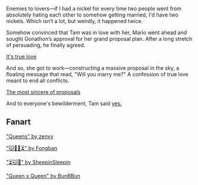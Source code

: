 <!-- title: Enemies to Lovers -->
<!-- relationship: Marriage -->

Enemies to lovers—if I had a nickel for every time two people went from absolutely hating each other to somehow getting married, I'd have two nickels. Which isn’t a lot, but weirdly, it happened twice.

Somehow convinced that Tam was in love with her, Mario went ahead and sought Gonathon’s approval for her grand proposal plan. After a long stretch of persuading, he finally agreed.

[It's true love](#embed:https://www.youtube.com/live/Rd0awHHBTiA?feature=shared&t=2860)

And so, she got to work—constructing a massive proposal in the sky, a floating message that read, "Will you marry me?" A confession of true love meant to end all conflicts.

[The most sincere of proposals](#embed:https://www.youtube.com/live/Rd0awHHBTiA?feature=shared&t=5630)

And to everyone's bewilderment, Tam said [yes.](https://x.com/ourokronii/status/1832266311625306551)

## Fanart

["Queens" by zenvy](https://x.com/itsZenvy/status/1880388590880059420)

["🐱🌼💍⏳" by Fongban](https://x.com/Fongban_/status/1832364781971632407)

["⏳🐱💍" by SheepinSleepin](https://x.com/SheepinSleepin/status/1832299092724347174)

["Queen x Queen" by BunBBun](https://x.com/BunBBun1/status/1832497913559478732)

<!-- gigi -->
